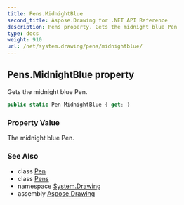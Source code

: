 ```yaml
---
title: Pens.MidnightBlue
second_title: Aspose.Drawing for .NET API Reference
description: Pens property. Gets the midnight blue Pen
type: docs
weight: 910
url: /net/system.drawing/pens/midnightblue/
---
```

## Pens.MidnightBlue property

Gets the midnight blue Pen.

```csharp
public static Pen MidnightBlue { get; }
```

### Property Value

The midnight blue Pen.

### See Also

* class [Pen](../../pen/)
* class [Pens](../)
* namespace [System.Drawing](../../pens/)
* assembly [Aspose.Drawing](../../../)


